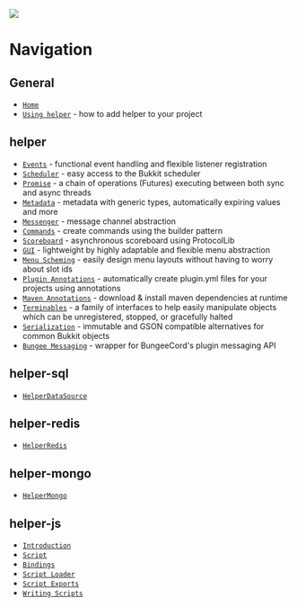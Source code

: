 ![](https://i.imgur.com/zllxTFp.png)
# Navigation
## General
* [`Home`](https://github.com/lucko/helper/wiki)
* [`Using helper`](https://github.com/lucko/helper/wiki/General:-Using-helper) - how to add helper to your project

## helper
* [`Events`](https://github.com/lucko/helper/wiki/helper:-Events) - functional event handling and flexible listener registration
* [`Scheduler`](https://github.com/lucko/helper/wiki/helper:-Scheduler) - easy access to the Bukkit scheduler
* [`Promise`](https://github.com/lucko/helper/wiki/helper:-Promise) - a chain of operations (Futures) executing between both sync and async threads
* [`Metadata`](https://github.com/lucko/helper/wiki/helper:-Metadata) - metadata with generic types, automatically expiring values and more
* [`Messenger`](https://github.com/lucko/helper/wiki/helper:-Messenger) - message channel abstraction
* [`Commands`](https://github.com/lucko/helper/wiki/helper:-Commands) - create commands using the builder pattern
* [`Scoreboard`](https://github.com/lucko/helper/wiki/helper:-Scoreboard) - asynchronous scoreboard using ProtocolLib
* [`GUI`](https://github.com/lucko/helper/wiki/helper:-GUI) - lightweight by highly adaptable and flexible menu abstraction
* [`Menu Scheming`](https://github.com/lucko/helper/wiki/helper:-Menu-Scheming) - easily design menu layouts without having to worry about slot ids
* [`Plugin Annotations`](https://github.com/lucko/helper/wiki/helper:-Plugin-Annotations) - automatically create plugin.yml files for your projects using annotations
* [`Maven Annotations`](https://github.com/lucko/helper/wiki/helper:-Maven-Annotations) - download & install maven dependencies at runtime
* [`Terminables`](https://github.com/lucko/helper/wiki/helper:-Terminables) - a family of interfaces to help easily manipulate objects which can be unregistered, stopped, or gracefully halted
* [`Serialization`](https://github.com/lucko/helper/wiki/helper:-Serialization) - immutable and GSON compatible alternatives for common Bukkit objects
* [`Bungee Messaging`](https://github.com/lucko/helper/wiki/helper:-Bungee-Messaging) - wrapper for BungeeCord's plugin messaging API

## helper-sql
* [`HelperDataSource`]()

## helper-redis
* [`HelperRedis`]()

## helper-mongo
* [`HelperMongo`]()

## helper-js
* [`Introduction`](https://github.com/lucko/helper/wiki/helper-js:-Introduction)
* [`Script`](https://github.com/lucko/helper/wiki/helper-js:-Script)
* [`Bindings`](https://github.com/lucko/helper/wiki/helper-js:-Bindings)
* [`Script Loader`](https://github.com/lucko/helper/wiki/helper-js:-Script-Loader)
* [`Script Exports`](https://github.com/lucko/helper/wiki/helper-js:-Script-Exports)
* [`Writing Scripts`](https://github.com/lucko/helper/wiki/helper-js:-Writing-Scripts)

